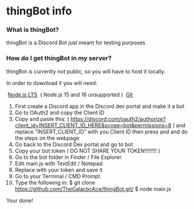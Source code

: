 # thingBot info

### What is thingBot?

thingBot is a Discord Bot just meant for testing purposes

### How do I get thingBot in my server?

thingBot is currently not public, so you will have to host it locally.

In order to download it you will need:

<a style="margin:4px;" class="btn btn-outline-success btn-lg" href="https://nodejs.org/en/" role="button">Node.js LTS</a> ( Node.js 15 and 16 unsupported )
<a style="margin:4px;" class="btn btn-outline-success btn-lg" href="https://git-scm.com" role="button">Git</a>

1. First create a Discord app in the Discord dev portal and make it a bot
2. Go to OAuth2 and copy the Client ID
3. Copy and paste this: ( https://discord.com/oauth2/authorize?client_id=INSERT_CLIENT_ID_HERE&scope=bot&permissions=8 ) and replace "INSERT_CLIENT_ID" with you Client ID then press and and do the steps on the webpage
4. Go back to the Discord Dev portal and go to bot
5. Copy your bot token ( DO NOT SHARE YOUR TOKEN!!!!!!!! )
6. Go to the bot folder in Finder / File Explorer
8. Edit main.js with TextEdit / Notepad
9. Replace <token> with your token and save it
10. Go to your Terminal / CMD Prompt
11. Type the following in:
$ git clone https://github.com/TheGalacticAce/thingBot.git/
$ node main.js
  
  Your done!


